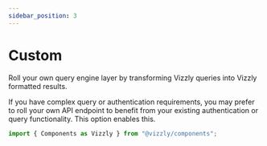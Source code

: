 ```yaml
---
sidebar_position: 3
---
```


# Custom

Roll your own query engine layer by transforming Vizzly queries into Vizzly formatted results.

If you have complex query or authentication requirements, you may prefer to roll your own API endpoint
to benefit from your existing authentication or query functionality. This option enables this.

```typescript
import { Components as Vizzly } from "@vizzly/components";


```